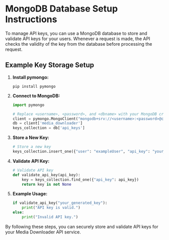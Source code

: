 
# MongoDB Database Setup Instructions

To manage API keys, you can use a MongoDB database to store and validate API keys for your users. Whenever a request is made, the API checks the validity of the key from the database before processing the request.

## Example Key Storage Setup

1. **Install pymongo:**
   ```
   pip install pymongo
   ```

2. **Connect to MongoDB:**
   ```python
   import pymongo

   # Replace <username>, <password>, and <dbname> with your MongoDB credentials and database name
   client = pymongo.MongoClient("mongodb+srv://<username>:<password>@cluster.mongodb.net/<dbname>")
   db = client['media_downloader']
   keys_collection = db['api_keys']
   ```

3. **Store a New Key:**
   ```python
   # Store a new key
   keys_collection.insert_one({"user": "exampleUser", "api_key": "your_generated_key"})
   ```

4. **Validate API Key:**
   ```python
   # Validate API key
   def validate_api_key(api_key):
       key = keys_collection.find_one({"api_key": api_key})
       return key is not None
   ```

5. **Example Usage:**
   ```python
   if validate_api_key("your_generated_key"):
       print("API key is valid.")
   else:
       print("Invalid API key.")
   ```

By following these steps, you can securely store and validate API keys for your Media Downloader API service.
